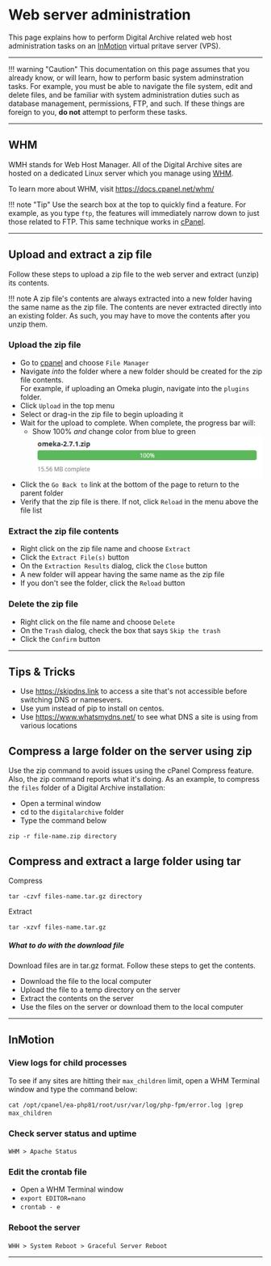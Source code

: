 # Web server administration


This page explains how to perform Digital Archive related web host administration tasks
on an [InMotion](https://inmotionhosting.com/) virtual pritave server (VPS).

---

!!! warning "Caution"
    This documentation on this page assumes that you already know, or will learn, how to perform basic
    system adminstration tasks. For example, you must be able to navigate the file system, edit and delete
    files, and be familiar with system administration duties such as database management, permissions,
    FTP, and such. If these things are foreign to you, **do not** attempt to perform these tasks.

---

## WHM

WMH stands for Web Host Manager. All of the Digital Archive sites are hosted on a dedicated Linux server which you manage using [WHM](https://cpanel.net/products/).

To learn more about WHM, visit <https://docs.cpanel.net/whm/>

!!! note "Tip"
    Use the search box at the top to quickly find a feature. For example, as you type `ftp`,
    the features will immediately narrow down to just those related to FTP. This same technique
    works in [cPanel].

---

## Upload and extract a zip file

Follow these steps to upload a zip file to the web server and extract (unzip) its contents.

!!! note
    A zip file's contents are always extracted into a new folder having the same name
    as the zip file. The contents are never extracted directly into an existing folder.
    As such, you may have to move the contents after you unzip them.

### Upload the zip file

-   Go to [cpanel] and choose `File Manager`
-   Navigate *into* the folder where a new folder should be created for the zip file contents.  
    For example, if uploading an Omeka plugin, navigate into the `plugins` folder.
-   Click `Upload` in the top menu        
-	Select or drag-in the zip file to begin uploading it
-   Wait for the upload to complete. When complete, the progress bar will:
    -   Show 100% *and* change color from blue to green  
        ![cPanel](web-host-2.jpg)
-   Click the `Go Back to` link at the bottom of the page to return to the parent folder
-   Verify that the zip file is there. If not, click `Reload` in the menu above the file list


### Extract the zip file contents

-	Right click on the zip file name and choose `Extract`
-   Click the `Extract File(s)` button
-   On the `Extraction Results` dialog, click the `Close` button
-   A new folder will appear having the same name as the zip file
-   If you don't see the folder, click the `Reload` button

### Delete the zip file
-   Right click on the file name and choose `Delete`
-   On the `Trash` dialog, check the box that says `Skip the trash`
-   Click the `Confirm` button

---

## Tips & Tricks
-   Use <https://skipdns.link> to access a site that's not accessible before switching DNS or namesevers.
-   Use yum instead of pip to install on centos.
-   Use <https://www.whatsmydns.net/> to see what DNS a site is using from various locations

## Compress a large folder on the server using zip

Use the zip command to avoid issues using the cPanel Compress feature. Also, the zip
command reports what it's doing. As an example, to compress the `files` folder of a Digital Archive
installation:

-   Open a terminal window
-   cd to the `digitalarchive` folder
-   Type the command below

```
zip -r file-name.zip directory
```

## Compress and extract a large folder using tar

Compress
```
tar -czvf files-name.tar.gz directory
```
Extract
```
tar -xzvf files-name.tar.gz
```

##### What to do with the download file

Download files are in tar.gz format. Follow these steps to get the contents.

-   Download the file to the local computer
-   Upload the file to a temp directory on the server
-   Extract the contents on the server
-   Use the files on the server or download them to the local computer

---

[WHM]: #whm
[cPanel]: #cpanel 

## InMotion

### View logs for child processes
To see if any sites are hitting their `max_children` limit, open a WHM Terminal window and type the command below:
```
cat /opt/cpanel/ea-php81/root/usr/var/log/php-fpm/error.log |grep max_children
```

### Check server status and uptime

`WHM > Apache Status`

### Edit the crontab file

-   Open a WHM Terminal window
-   `export EDITOR=nano`
-   `crontab - e`

### Reboot the server

`WHH > System Reboot > Graceful Server Reboot`

---
